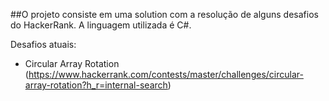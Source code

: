 ##O projeto consiste em uma solution com a resolução de alguns desafios do HackerRank.
A linguagem utilizada é C#.

Desafios atuais:
* Circular Array Rotation (https://www.hackerrank.com/contests/master/challenges/circular-array-rotation?h_r=internal-search)

